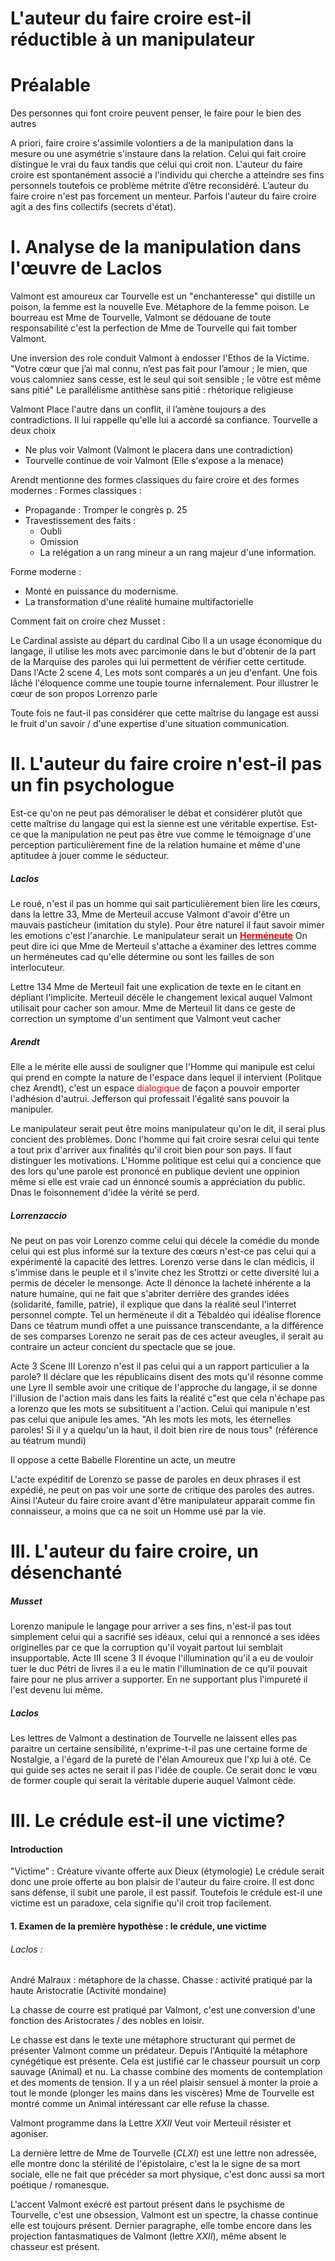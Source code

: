 # L'auteur du faire croire est-il réductible à un manipulateur

# Préalable
Des personnes qui font croire peuvent penser, le faire pour le bien des autres

A priori, faire croire s'assimile volontiers a de la manipulation dans la mesure ou une asymétrie s'instaure dans la relation. Celui qui fait croire distingue le vrai du faux tandis que celui qui croit non. L'auteur du faire croire est spontanément associé a l'individu qui cherche a atteindre ses fins personnels toutefois ce problème métrite d’être reconsidéré. L’auteur du faire croire n'est pas forcement un menteur. Parfois l'auteur du faire croire agit a des fins collectifs (secrets d'état). 

# I. Analyse de la manipulation dans l'œuvre de Laclos
Valmont est amoureux car Tourvelle est un "enchanteresse" qui distille un poison, la femme est la nouvelle Eve. 
Métaphore de la femme poison.
Le bourreau est Mme de Tourvelle, Valmont se dédouane de toute responsabilité c'est la perfection de Mme de Tourvelle qui fait tomber Valmont. 

Une inversion des role conduit Valmont à endosser l'Ethos de la Victime. 
"Votre cœur que j’ai mal connu, n’est pas fait pour l’amour ; le mien, que vous calomniez sans cesse, est le seul qui soit sensible ; le vôtre est même sans pitié"
Le parallélisme
antithèse
sans pitié : rhétorique religieuse

Valmont Place l'autre dans un conflit, il l’amène toujours a des contradictions. Il lui rappelle qu'elle lui a accordé sa confiance.
Tourvelle a deux choix 
- Ne plus voir Valmont (Valmont le placera dans une contradiction)
- Tourvelle continue de voir Valmont (Elle s'expose a la menace)

Arendt mentionne des formes classiques du faire croire et des formes modernes :
Formes classiques :
- Propagande : Tromper le congrès p. 25
- Travestissement des faits : 
    - Oubli
    - Omission
    - La relégation a un rang mineur a un rang majeur d'une information. 

Forme moderne :
- Monté en puissance du modernisme. 
- La transformation d'une réalité humaine multifactorielle


Comment fait on croire chez Musset :

Le Cardinal assiste au départ du cardinal Cibo
Il a un usage économique du langage, il utilise les mots avec parcimonie dans le but d'obtenir de la part de la Marquise des paroles qui lui permettent de vérifier cette certitude. 
Dans  l'Acte 2 scene 4, Les mots sont comparés a un jeu d'enfant. Une fois lâché l'éloquence comme une toupie tourne infernalement. Pour illustrer le cœur de son propos Lorrenzo parle

Toute fois ne faut-il pas considérer que cette maîtrise du langage est aussi le fruit d'un savoir / d'une expertise d'une situation communication.

# II. L'auteur du faire croire n'est-il pas un fin psychologue
Est-ce qu'on ne peut pas démoraliser le débat et considérer plutôt que cette maîtrise du langage qui est la sienne est une véritable expertise. Est-ce que la manipulation ne peut pas être vue comme le témoignage d'une perception particulièrement fine de la relation humaine et même d'une aptitudee à jouer comme le séducteur. 
##### Laclos
Le roué, n'est il pas un homme qui sait particulièrement bien lire les cœurs, dans la lettre 33, Mme de Merteuil accuse Valmont d'avoir d'être un mauvais pasticheur (imitation du style). Pour être naturel il faut savoir mimer les emotions c'est l'anarchie. Le manipulateur serait un <b><u><span style="color : red;">Herméneute</span></u></b> On peut dire ici que Mme de Merteuil s'attache a éxaminer des lettres comme un herméneutes cad qu'elle détermine ou sont les failles de son interlocuteur. 

Lettre 134
Mme de Merteuil fait une explication de texte en le citant en dépliant l'implicite.
Merteuil décèle le changement lexical auquel Valmont utilisait pour cacher son amour. 
Mme de Merteuil lit dans ce geste de correction un symptome d'un sentiment que Valmont veut cacher 

##### Arendt
Elle a le mérite elle aussi de souligner que l'Homme qui manipule est celui qui prend en compte la nature de l'espace dans lequel il intervient (Politque chez Arendt), c'est un espace <span style="color:red;">dialogique</span> de façon a pouvoir emporter l'adhésion d'autrui. Jefferson qui professait l'égalité sans pouvoir la manipuler. 

Le manipulateur serait peut être moins manipulateur qu'on le dit, il serai plus concient des problèmes. Donc l'homme qui fait croire sesrai celui qui tente a tout prix d'arriver aux finalités qu'il croit bien pour son pays. Il faut distinguer les motivations. L'Homme politique est celui qui a concience que des lors qu'une parole est prononcé en publique devient une oppinion même si elle est vraie cad un énnoncé soumis a appréciation du public. Dnas le foisonnement d'idée la vérité se perd. 

##### Lorrenzaccio
Ne peut on pas voir Lorenzo comme celui qui décele la comédie du monde celui qui est plus informé sur la texture des cœurs n'est-ce pas celui qui a expérimenté la capacité des lettres. Lorenzo verse dans le clan médicis, il s'immise dans le peuple et il s'invite chez les Strottzi or cette diversité lui a permis de déceler le mensonge. 
Acte 
Il dénonce la lacheté inhérente a la nature humaine, qui ne fait que s'abriter derrière des grandes idées (solidarité, famille, patrie), il explique que dans la réalité seul l'interret personnel compte. 
Tel un herméneute il dit a Tébaldéo qui idéalise florence
Dans ce téatrum mundi offet a une puissance transcendante, a la différence de ses comparses Lorenzo ne serait pas de ces acteur aveugles, il serait au contraire un acteur concient du spectacle que se joue. 

Acte 3 Scene III
Lorenzo n'est il pas celui qui a un rapport particulier a la parole? Il déclare que les républicains disent des mots qu'il résonne comme une Lyre
Il semble avoir une critique de l'approche du langage, il se donne l'illusion de l'action mais dans les faits la réalité c"est que cela n'échape pas a lorenzo que les mots se subsitituent a l'action. Celui qui manipule n'est pas celui que anipule les ames. 
"Ah les mots les mots, les éternelles paroles! Si il y a quelqu'un la haut, il doit bien rire de nous tous" (référence au téatrum mundi)

Il oppose a cette Babelle Florentine un acte, un meutre 

L'acte expéditif de Lorenzo se passe de paroles en deux phrases il est expédié, ne peut on pas voir une sorte de critique des paroles des autres.
Ainsi l'Auteur du faire croire avant d'être manipulateur apparait comme fin connaisseur, a moins que ca ne soit un Homme usé par la vie. 

# III. L'auteur du faire croire, un désenchanté
##### Musset
Lorenzo manipule le langage pour arriver a ses fins, n'est-il pas tout simplement celui qui a sacrifié ses idéaux, celui qui a rennoncé a ses idées originelles par ce que la corruption qu'il voyait partout lui semblait insupportable. 
Acte III scene 3
Il évoque l'illumination qu'il a eu de vouloir tuer le duc
Pétri de livres il a eu le matin l'illumination de ce qu'il pouvait faire pour ne plus arriver a supporter. 
En ne supportant plus l'impureté il l'est devenu lui même. 

##### Laclos
Les lettres de Valmont a destination de Tourvelle ne laissent elles pas paraitre un certaine sensibilité, n'exprime-t-il pas une certaine forme de Nostalgie, a l'égard de la pureté de l'élan Amoureux que l'xp lui à oté. 
Ce qui guide ses actes ne serait il pas l'idée de couple. Ce serait donc le vœu de former couple qui serait la véritable duperie auquel Valmont cède. 


# III. Le crédule est-il une victime?
#### Introduction
"Victime" : Créature vivante offerte aux Dieux (étymologie)
Le crédule serait donc une proie offerte au bon plaisir de l'auteur du faire croire. Il est donc sans défense, il subit une parole, il est passif.
Toutefois le crédule est-il une victime est un paradoxe, cela signifie qu'il croit trop facilement. 

#### 1. Examen de la première hypothèse : le crédule, une victime
###### Laclos : 
André Malraux : métaphore de la chasse. 
Chasse : activité pratiqué par la haute Aristocratie (Activité mondaine)

La chasse de courre est pratiqué par Valmont, c'est une 
conversion d'une fonction des Aristocrates / des nobles en loisir. 


Le chasse est dans le texte une métaphore structurant qui permet de présenter Valmont comme un prédateur. 
Depuis l'Antiquité la métaphore cynégétique est présente. 
Cela est justifié car le chasseur poursuit un corp sauvage (Animal) et nu. 
La chasse combine des moments de contemplation et des moments de tension. 
Il y a un réel plaisir sensuel à monter la proie a tout le monde (plonger les mains dans les viscères)
Mme de Tourvelle est montré comme un Animal intéressant car elle refuse la chasse. 

Valmont programme dans la Lettre $XXII$ Veut voir Merteuil résister et agoniser. 

La dernière lettre de Mme de Tourvelle ($CLXI$) est une lettre non adressée, elle montre donc la stérilité de l'épistolaire, c'est la le signe de sa mort sociale, elle ne fait que précéder sa mort physique, c'est donc aussi sa mort poétique / romanesque. 

L'accent Valmont exécré est partout présent dans le psychisme de Tourvelle, c'est une obsession, Valmont est un spectre, la chasse continue elle est toujours présent. 
Dernier paragraphe, elle tombe encore dans les projection fantasmatiques de Valmont (lettre $XXII$), même absent le chasseur est présent. 